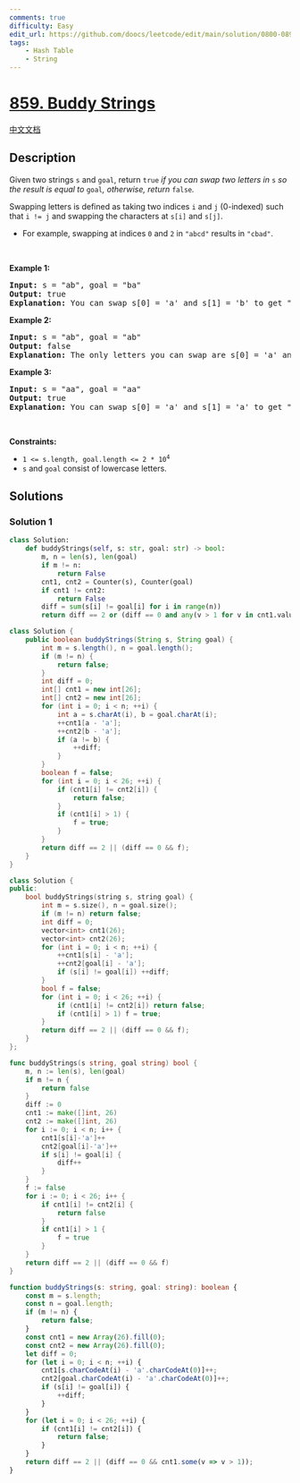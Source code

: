 ```yaml
---
comments: true
difficulty: Easy
edit_url: https://github.com/doocs/leetcode/edit/main/solution/0800-0899/0859.Buddy%20Strings/README_EN.md
tags:
    - Hash Table
    - String
---
```


# [859. Buddy Strings](https://leetcode.com/problems/buddy-strings)

[中文文档](/solution/0800-0899/0859.Buddy%20Strings/README.md)

## Description

<p>Given two strings <code>s</code> and <code>goal</code>, return <code>true</code><em> if you can swap two letters in </em><code>s</code><em> so the result is equal to </em><code>goal</code><em>, otherwise, return </em><code>false</code><em>.</em></p>

<p>Swapping letters is defined as taking two indices <code>i</code> and <code>j</code> (0-indexed) such that <code>i != j</code> and swapping the characters at <code>s[i]</code> and <code>s[j]</code>.</p>

<ul>
	<li>For example, swapping at indices <code>0</code> and <code>2</code> in <code>&quot;abcd&quot;</code> results in <code>&quot;cbad&quot;</code>.</li>
</ul>

<p>&nbsp;</p>
<p><strong class="example">Example 1:</strong></p>

<pre>
<strong>Input:</strong> s = &quot;ab&quot;, goal = &quot;ba&quot;
<strong>Output:</strong> true
<strong>Explanation:</strong> You can swap s[0] = &#39;a&#39; and s[1] = &#39;b&#39; to get &quot;ba&quot;, which is equal to goal.
</pre>

<p><strong class="example">Example 2:</strong></p>

<pre>
<strong>Input:</strong> s = &quot;ab&quot;, goal = &quot;ab&quot;
<strong>Output:</strong> false
<strong>Explanation:</strong> The only letters you can swap are s[0] = &#39;a&#39; and s[1] = &#39;b&#39;, which results in &quot;ba&quot; != goal.
</pre>

<p><strong class="example">Example 3:</strong></p>

<pre>
<strong>Input:</strong> s = &quot;aa&quot;, goal = &quot;aa&quot;
<strong>Output:</strong> true
<strong>Explanation:</strong> You can swap s[0] = &#39;a&#39; and s[1] = &#39;a&#39; to get &quot;aa&quot;, which is equal to goal.
</pre>

<p>&nbsp;</p>
<p><strong>Constraints:</strong></p>

<ul>
	<li><code>1 &lt;= s.length, goal.length &lt;= 2 * 10<sup>4</sup></code></li>
	<li><code>s</code> and <code>goal</code> consist of lowercase letters.</li>
</ul>

## Solutions

### Solution 1

<!-- tabs:start -->

```python
class Solution:
    def buddyStrings(self, s: str, goal: str) -> bool:
        m, n = len(s), len(goal)
        if m != n:
            return False
        cnt1, cnt2 = Counter(s), Counter(goal)
        if cnt1 != cnt2:
            return False
        diff = sum(s[i] != goal[i] for i in range(n))
        return diff == 2 or (diff == 0 and any(v > 1 for v in cnt1.values()))
```

```java
class Solution {
    public boolean buddyStrings(String s, String goal) {
        int m = s.length(), n = goal.length();
        if (m != n) {
            return false;
        }
        int diff = 0;
        int[] cnt1 = new int[26];
        int[] cnt2 = new int[26];
        for (int i = 0; i < n; ++i) {
            int a = s.charAt(i), b = goal.charAt(i);
            ++cnt1[a - 'a'];
            ++cnt2[b - 'a'];
            if (a != b) {
                ++diff;
            }
        }
        boolean f = false;
        for (int i = 0; i < 26; ++i) {
            if (cnt1[i] != cnt2[i]) {
                return false;
            }
            if (cnt1[i] > 1) {
                f = true;
            }
        }
        return diff == 2 || (diff == 0 && f);
    }
}
```

```cpp
class Solution {
public:
    bool buddyStrings(string s, string goal) {
        int m = s.size(), n = goal.size();
        if (m != n) return false;
        int diff = 0;
        vector<int> cnt1(26);
        vector<int> cnt2(26);
        for (int i = 0; i < n; ++i) {
            ++cnt1[s[i] - 'a'];
            ++cnt2[goal[i] - 'a'];
            if (s[i] != goal[i]) ++diff;
        }
        bool f = false;
        for (int i = 0; i < 26; ++i) {
            if (cnt1[i] != cnt2[i]) return false;
            if (cnt1[i] > 1) f = true;
        }
        return diff == 2 || (diff == 0 && f);
    }
};
```

```go
func buddyStrings(s string, goal string) bool {
	m, n := len(s), len(goal)
	if m != n {
		return false
	}
	diff := 0
	cnt1 := make([]int, 26)
	cnt2 := make([]int, 26)
	for i := 0; i < n; i++ {
		cnt1[s[i]-'a']++
		cnt2[goal[i]-'a']++
		if s[i] != goal[i] {
			diff++
		}
	}
	f := false
	for i := 0; i < 26; i++ {
		if cnt1[i] != cnt2[i] {
			return false
		}
		if cnt1[i] > 1 {
			f = true
		}
	}
	return diff == 2 || (diff == 0 && f)
}
```

```ts
function buddyStrings(s: string, goal: string): boolean {
    const m = s.length;
    const n = goal.length;
    if (m != n) {
        return false;
    }
    const cnt1 = new Array(26).fill(0);
    const cnt2 = new Array(26).fill(0);
    let diff = 0;
    for (let i = 0; i < n; ++i) {
        cnt1[s.charCodeAt(i) - 'a'.charCodeAt(0)]++;
        cnt2[goal.charCodeAt(i) - 'a'.charCodeAt(0)]++;
        if (s[i] != goal[i]) {
            ++diff;
        }
    }
    for (let i = 0; i < 26; ++i) {
        if (cnt1[i] != cnt2[i]) {
            return false;
        }
    }
    return diff == 2 || (diff == 0 && cnt1.some(v => v > 1));
}
```

<!-- tabs:end -->

<!-- end -->
